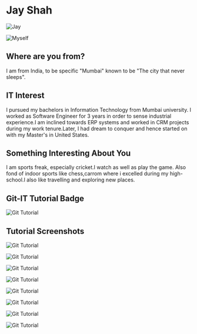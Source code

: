 # Jay Shah

![Jay](images/jay2.jpg "Myself")

![Myself](images/jay.jpg "Myself")

## Where are you from?

I am from India, to be specific "Mumbai" known to be "The city that never sleeps".

## IT Interest

I pursued my bachelors in Information Technology from Mumbai university. I worked as Software Engineer for 3 years in order to sense industrial experience.I am inclined towards ERP systems and worked in CRM projects during my work tenure.Later, I had dream to conquer and hence started on with my Master's in United States. 

## Something Interesting About You
I am sports freak, especially cricket.I watch as well as play the game.
Also fond of indoor sports like chess,carrom where i excelled during my high-school.I also like travelling and exploring new places.

## Git-IT Tutorial Badge

![Git Tutorial](images/badge.JPG "Git Tutorial Result")

## Tutorial Screenshots

![Git Tutorial](images/Choco_Version_SS.png "Version Screenshot")

![Git Tutorial](images/Git_version_SS.PNG "Version Screenshot")

![Git Tutorial](images/NameEmail_config_SS.PNG "Configuration Screenshot")

![Git Tutorial](images/PackageMgr_version_SS.PNG "Version Screenshot")

![Git Tutorial](images/PowerShellCore6_output_SS.PNG "Output Screenshot")

![Git Tutorial](images/VagrantPacker_version_SS.PNG "Version Screenshot")

![Git Tutorial](images/VirtualBox_version_SS.PNG "Version Screenshot")

![Git Tutorial](images/VisualStudioCode_version_SS.PNG "Version Screenshot")
